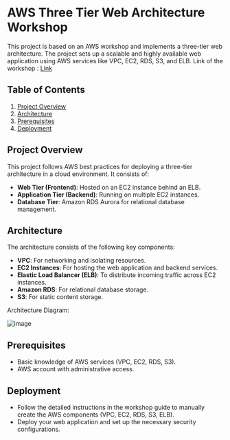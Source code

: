 # AWS Three Tier Web Architecture Workshop

This project is based on an AWS workshop and implements a three-tier web architecture. The project sets up a scalable and highly available web application using AWS services like VPC, EC2, RDS, S3, and ELB. Link of the workshop : [Link](https://catalog.us-east-1.prod.workshops.aws/workshops/85cd2bb2-7f79-4e96-bdee-8078e469752a/en-US)


## Table of Contents
1. [Project Overview](#project-overview)
2. [Architecture](#architecture)
3. [Prerequisites](#prerequisites)
4. [Deployment](#deployment)

## Project Overview
This project follows AWS best practices for deploying a three-tier architecture in a cloud environment. It consists of:
- **Web Tier (Frontend)**: Hosted on an EC2 instance behind an ELB.
- **Application Tier (Backend)**: Running on multiple EC2 instances.
- **Database Tier**: Amazon RDS Aurora for relational database management.

## Architecture
The architecture consists of the following key components:
- **VPC**: For networking and isolating resources.
- **EC2 Instances**: For hosting the web application and backend services.
- **Elastic Load Balancer (ELB)**: To distribute incoming traffic across EC2 instances.
- **Amazon RDS**: For relational database storage.
- **S3**: For static content storage.

Architecture Diagram:

![image](https://github.com/user-attachments/assets/f161ba5e-3ecf-45ac-9359-c099f2e58c66)


## Prerequisites
- Basic knowledge of AWS services (VPC, EC2, RDS, S3).
- AWS account with administrative access.

## Deployment
- Follow the detailed instructions in the workshop guide to manually create the AWS components (VPC, EC2, RDS, S3, ELB).
- Deploy your web application and set up the necessary security configurations.

